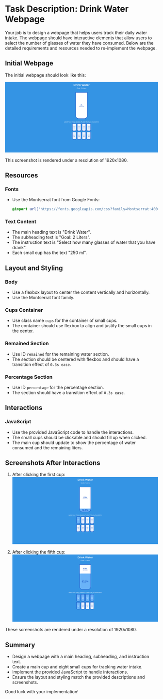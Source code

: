 
# Task Description: Drink Water Webpage

Your job is to design a webpage that helps users track their daily water intake. The webpage should have interactive elements that allow users to select the number of glasses of water they have consumed. Below are the detailed requirements and resources needed to re-implement the webpage.

## Initial Webpage

The initial webpage should look like this:

![initial webpage](./_images/origin.png)

This screenshot is rendered under a resolution of 1920x1080.

## Resources

### Fonts
- Use the Montserrat font from Google Fonts:
  ```css
  @import url('https://fonts.googleapis.com/css?family=Montserrat:400,600&display=swap');
  ```

### Text Content
- The main heading text is "Drink Water".
- The subheading text is "Goal: 2 Liters".
- The instruction text is "Select how many glasses of water that you have drank".
- Each small cup has the text "250 ml".

## Layout and Styling

### Body
- Use a flexbox layout to center the content vertically and horizontally.
- Use the Montserrat font family.

### Cups Container
- Use class name `cups` for the container of small cups.
- The container should use flexbox to align and justify the small cups in the center.

### Remained Section
- Use ID `remained` for the remaining water section.
- The section should be centered with flexbox and should have a transition effect of `0.3s ease`.

### Percentage Section
- Use ID `percentage` for the percentage section.
- The section should have a transition effect of `0.3s ease`.

## Interactions

### JavaScript
- Use the provided JavaScript code to handle the interactions.
- The small cups should be clickable and should fill up when clicked.
- The main cup should update to show the percentage of water consumed and the remaining liters.

## Screenshots After Interactions

1. After clicking the first cup:
   ![after first cup](./_images/after_action_1.png)

5. After clicking the fifth cup:
   ![after fifth cup](./_images/after_action_5.png)

These screenshots are rendered under a resolution of 1920x1080.

## Summary

- Design a webpage with a main heading, subheading, and instruction text.
- Create a main cup and eight small cups for tracking water intake.
- Implement the provided JavaScript to handle interactions.
- Ensure the layout and styling match the provided descriptions and screenshots.

Good luck with your implementation!
